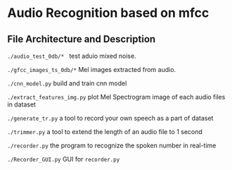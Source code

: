 # Audio Recognition based on mfcc

## File Architecture and Description
`./audio_test_0db/*`   test aduio mixed noise.

`./gfcc_images_ts_0db/*`   Mel images extracted from audio.

`./cnn_model.py`   build and train cnn model

`./extract_features_img.py`   plot Mel Spectrogram image of each audio files in dataset

`./generate_tr.py`   a tool to record your own speech as a part of dataset
 
 `./trimmer.py`   a tool to extend the length of an audio file to 1 second
 
 `./recorder.py`   the program to recognize the spoken number in real-time
 
 `./Recorder_GUI.py`   GUI for `recorder.py`
 
